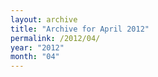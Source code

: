```yaml
---
layout: archive
title: "Archive for April 2012"
permalink: /2012/04/
year: "2012"
month: "04"
---
```

